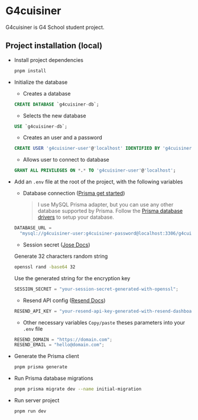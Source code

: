 # G4cuisiner

G4cuisiner is G4 School student project.

## Project installation (local)

- Install project dependencies

  ```bash
  pnpm install
  ```

- Initialize the database

  - Creates a database

  ```sql
  CREATE DATABASE `g4cuisiner-db`;
  ```

  - Selects the new database

  ```sql
  USE `g4cuisiner-db`;
  ```

  - Creates an user and a password

  ```sql
  CREATE USER 'g4cuisiner-user'@'localhost' IDENTIFIED BY 'g4cuisiner-password';
  ```

  - Allows user to connect to database

  ```sql
  GRANT ALL PRIVILEGES ON *.* TO 'g4cuisiner-user'@'localhost';
  ```

- Add an `.env` file at the root of the project, with the following variables

  - Database connection ([Prisma get started](https://www.prisma.io/docs/get-started/setup-prisma/start-from-scratch/relational-databases/mysql-mysql-ts))
    > I use MySQL Prisma adapter, but you can use any other database supported by Prisma. Follow the [Prisma database drivers](https://www.prisma.io/docs/orm/overview/databases/database-drivers) to setup your database.

  ```js
  DATABASE_URL =
    "mysql://g4cuisiner-user:g4cuisiner-password@localhost:3306/g4cuisiner-db";
  ```

  - Session secret ([Jose Docs](https://github.com/panva/jose))

  Generate 32 characters random string

  ```bash
  openssl rand -base64 32
  ```

  Use the generated string for the encryption key

  ```js
  SESSION_SECRET = "your-session-secret-generated-with-openssl";
  ```

  - Resend API config ([Resend Docs](https://resend.com/docs/dashboard/api-keys/introduction))

  ```js
  RESEND_API_KEY = "your-resend-api-key-generated-with-resend-dashboard";
  ```

  - Other necessary variables
    `Copy/paste` theses parameters into your `.env` file

  ```js
  RESEND_DOMAIN = "https://domain.com";
  RESEND_EMAIL = "hello@domain.com";
  ```

- Generate the Prisma client

  ```bash
  pnpm prisma generate
  ```

- Run Prisma database migrations

  ```bash
  pnpm prisma migrate dev --name initial-migration
  ```

- Run server project

   ```bash
   pnpm run dev
   ```
